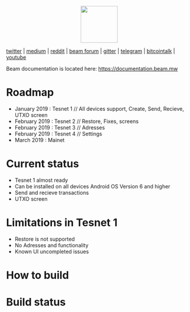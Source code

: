 <p align="center">
  <img width="100" height="100" src="https://www.beam.mw/themes/beam/assets/images/icons/logo.svg">

[twitter](https://twitter.com/beamprivacy) | [medium](https://medium.com/beam-mw) | [reddit](https://www.reddit.com/r/beamprivacy/) | [beam forum](http://forum.beam-mw.com) | [gitter](https://gitter.im/beamprivacy/Lobby) | [telegram](https://t.me/BeamPrivacy) | [bitcointalk](https://bitcointalk.org/index.php?topic=5052151.0) | [youtube](https://www.youtube.com/channel/UCddqBnfSPWibf4f8OnEJm_w?)
</p>

Beam documentation is located here: https://documentation.beam.mw

# Roadmap

- January 2019     : Tesnet 1 // All devices support, Create, Send, Recieve, UTXO screen
- February 2019    : Tesnet 2 // Restore, Fixes, screens
- February 2019    : Tesnet 3 // Adresses
- February 2019    : Tesnet 4 // Settings
- March 2019       : Mainet

# Current status
- Tesnet 1 almost ready
- Can be installed on all devices Android OS Version 6 and higher
- Send and recieve transactions
- UTXO screen

# Limitations in Tesnet 1
- Restore is not supported
- No Adresses and functionality
- Known UI uncompleted issues

# How to build

# Build status

